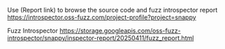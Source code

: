 Use (Report link) to browse the source code and fuzz introspector report https://introspector.oss-fuzz.com/project-profile?project=snappy

Fuzz Introspector
https://storage.googleapis.com/oss-fuzz-introspector/snappy/inspector-report/20250411/fuzz_report.html

